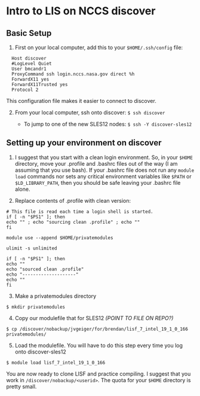 # Intro to LIS on NCCS discover

## Basic Setup

1. First on your local computer, add this to your `$HOME/.ssh/config` file:
```
  Host discover
  #LogLevel Quiet
  User bmcandr1
  ProxyCommand ssh login.nccs.nasa.gov direct %h
  ForwardX11 yes
  ForwardX11Trusted yes
  Protocol 2
```

  This configuration file makes it easier to connect to discover.

2. From your local computer, ssh onto discover: `$ ssh discover`

    * To jump to one of the new SLES12 nodes: `$ ssh -Y discover-sles12`

## Setting up your environment on discover

1. I suggest that you start with a clean login environment.  So, in your `$HOME` directory, move your .profile and .bashrc files out of the way (I am assuming that you use bash). If your .bashrc file does not run any `module load` commands nor sets any critical environment variables like `$PATH` or `$LD_LIBRARY_PATH`, then you should be safe leaving your .bashrc file alone.

2. Replace contents of .profile with clean version:

  ```
  # This file is read each time a login shell is started.
  if [ -n "$PS1" ]; then
  echo "" ; echo "sourcing clean .profile" ; echo ""
  fi

  module use --append $HOME/privatemodules

  ulimit -s unlimited

  if [ -n "$PS1" ]; then
  echo ""
  echo "sourced clean .profile"
  echo "--------------------"
  echo ""
  fi
  ```

3. Make a privatemodules directory

  `$ mkdir privatemodules`

4. Copy our modulefile that for SLES12 *(POINT TO FILE ON REPO?)*

  `$ cp /discover/nobackup/jvgeiger/for/brendan/lisf_7_intel_19_1_0_166 privatemodules/`

5. Load the modulefile.  You will have to do this step every time you log onto discover-sles12

  `$ module load lisf_7_intel_19_1_0_166`

You are now ready to clone LISF and practice compiling.  I suggest that you work in `/discover/nobackup/<userid>`.  The quota for your `$HOME` directory is pretty small.
